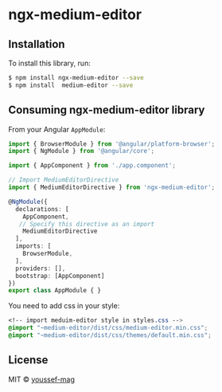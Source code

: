 # ngx-medium-editor

## Installation

To install this library, run:

```bash
$ npm install ngx-medium-editor --save
$ npm install  medium-editor --save
```

## Consuming ngx-medium-editor library


From your Angular `AppModule`:

```typescript
import { BrowserModule } from '@angular/platform-browser';
import { NgModule } from '@angular/core';

import { AppComponent } from './app.component';

// Import MediumEditorDirective
import { MediumEditorDirective } from 'ngx-medium-editor';

@NgModule({
  declarations: [
    AppComponent,
   // Specify this directive as an import
    MediumEditorDirective
  ],
  imports: [
    BrowserModule,
  ],
  providers: [],
  bootstrap: [AppComponent]
})
export class AppModule { }
```

You need to add css in your style:

```css
<!-- import meduim-editor style in styles.css -->
@import "~medium-editor/dist/css/medium-editor.min.css";
@import "~medium-editor/dist/css/themes/default.min.css"; 
```



## License

MIT © [youssef-mag](mailto:youssefmaghzaz@gmail.com)
